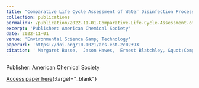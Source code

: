 ```yaml
---
title: "Comparative Life Cycle Assessment of Water Disinfection Processes Applicable in Low-Income Settings"
collection: publications
permalink: /publication/2022-11-01-Comparative-Life-Cycle-Assessment-of-Water-Disinfection-Processes-Applicable-in-Low-Income-Settings
excerpt: 'Publisher: American Chemical Society'
date: 2022-11-01
venue: 'Environmental Science &amp; Technology'
paperurl: 'https://doi.org/10.1021/acs.est.2c02393'
citation: ' Margaret Busse,  Jason Hawes,  Ernest Blatchley, &quot;Comparative Life Cycle Assessment of Water Disinfection Processes Applicable in Low-Income Settings.&quot; Environmental Science &amp;amp; Technology, 2022.'
---
```

Publisher: American Chemical Society

[Access paper here](https://doi.org/10.1021/acs.est.2c02393){:target="_blank"}
